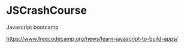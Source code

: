 # JSCrashCourse
Javascript bootcamp

https://www.freecodecamp.org/news/learn-javascript-to-build-apps/
